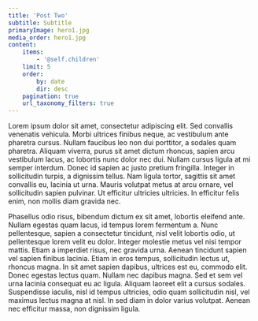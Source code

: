 ```yaml
---
title: 'Post Two'
subtitle: Subtitle
primaryImage: hero1.jpg
media_order: hero1.jpg
content:
    items:
        - '@self.children'
    limit: 5
    order:
        by: date
        dir: desc
    pagination: true
    url_taxonomy_filters: true
---
```


Lorem ipsum dolor sit amet, consectetur adipiscing elit. Sed convallis venenatis vehicula. Morbi ultrices finibus neque, ac vestibulum ante pharetra cursus. Nullam faucibus leo non dui porttitor, a sodales quam pharetra. Aliquam viverra, purus sit amet dictum rhoncus, sapien arcu vestibulum lacus, ac lobortis nunc dolor nec dui. Nullam cursus ligula at mi semper interdum. Donec id sapien ac justo pretium fringilla. Integer in sollicitudin turpis, a dignissim tellus. Nam ligula tortor, sagittis sit amet convallis eu, lacinia ut urna. Mauris volutpat metus at arcu ornare, vel sollicitudin sapien pulvinar. Ut efficitur ultricies ultricies. In efficitur felis enim, non mollis diam gravida nec.

Phasellus odio risus, bibendum dictum ex sit amet, lobortis eleifend ante. Nullam egestas quam lacus, id tempus lorem fermentum a. Nunc pellentesque, sapien a consectetur tincidunt, nisl velit lobortis odio, ut pellentesque lorem velit eu dolor. Integer molestie metus vel nisi tempor mattis. Etiam a imperdiet risus, nec gravida urna. Aenean tincidunt sapien vel sapien finibus lacinia. Etiam in eros tempus, sollicitudin lectus ut, rhoncus magna. In sit amet sapien dapibus, ultrices est eu, commodo elit. Donec egestas lectus quam. Nullam nec dapibus magna. Sed et sem vel urna lacinia consequat eu ac ligula. Aliquam laoreet elit a cursus sodales. Suspendisse iaculis, nisl id tempus ultricies, odio quam sollicitudin nisl, vel maximus lectus magna at nisl. In sed diam in dolor varius volutpat. Aenean nec efficitur massa, non dignissim ligula.